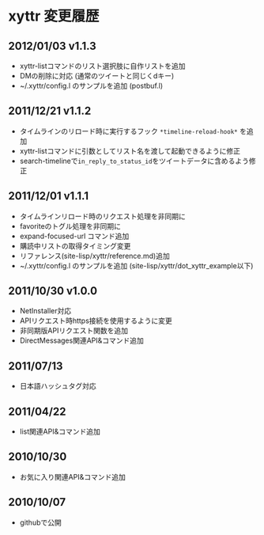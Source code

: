 # xyttr 変更履歴

## 2012/01/03  v1.1.3

* xyttr-listコマンドのリスト選択肢に自作リストを追加
* DMの削除に対応 (通常のツイートと同じくdキー)
* ~/.xyttr/config.l のサンプルを追加 (postbuf.l)


## 2011/12/21  v1.1.2

* タイムラインのリロード時に実行するフック `*timeline-reload-hook*` を追加
* xyttr-listコマンドに引数としてリスト名を渡して起動できるように修正
* search-timelineで`in_reply_to_status_id`をツイートデータに含めるよう修正


## 2011/12/01  v1.1.1

* タイムラインリロード時のリクエスト処理を非同期に
* favoriteのトグル処理を非同期に
* expand-focused-url コマンド追加
* 購読中リストの取得タイミング変更
* リファレンス(site-lisp/xyttr/reference.md)追加
* ~/.xyttr/config.l のサンプルを追加 (site-lisp/xyttr/dot_xyttr_example以下)


## 2011/10/30  v1.0.0

* NetInstaller対応
* APIリクエスト時https接続を使用するように変更
* 非同期版APIリクエスト関数を追加
* DirectMessages関連API&コマンド追加


## 2011/07/13

* 日本語ハッシュタグ対応


## 2011/04/22

* list関連API&コマンド追加


## 2010/10/30

* お気に入り関連API&コマンド追加


## 2010/10/07

* githubで公開
